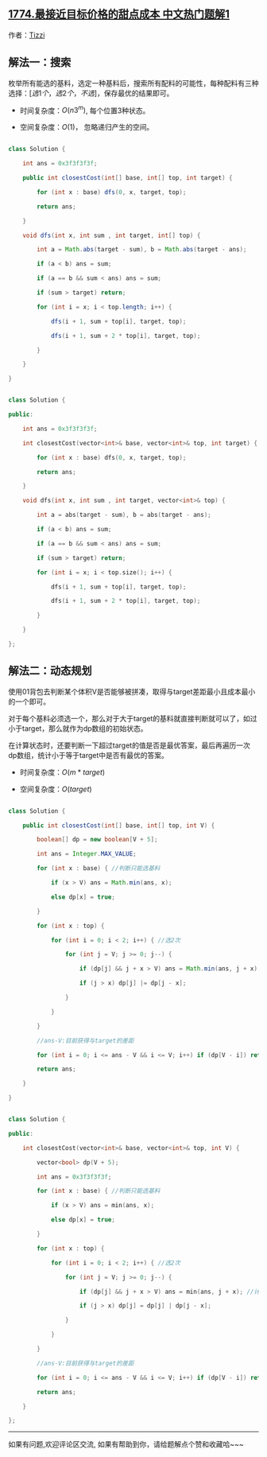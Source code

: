## [1774.最接近目标价格的甜点成本 中文热门题解1](https://leetcode.cn/problems/closest-dessert-cost/solutions/100000/javac-liang-chong-jie-fa-sou-suo-dong-ta-pvwf)

作者：[Tizzi](https://leetcode.cn/u/Tizzi)

## 解法一：搜索
枚举所有能选的基料，选定一种基料后，搜索所有配料的可能性，每种配料有三种选择：$[选1个，选2个，不选]$，保存最优的结果即可。

- 时间复杂度：$O(n3^{m})$, 每个位置3种状态。
- 空间复杂度：$O(1)$， 忽略递归产生的空间。
```java []
class Solution {
    int ans = 0x3f3f3f3f; 
    public int closestCost(int[] base, int[] top, int target) {
        for (int x : base) dfs(0, x, target, top);
        return ans;
    }
    void dfs(int x, int sum , int target, int[] top) { 
        int a = Math.abs(target - sum), b = Math.abs(target - ans);
        if (a < b) ans = sum;
        if (a == b && sum < ans) ans = sum; 
        if (sum > target) return;
        for (int i = x; i < top.length; i++) {
            dfs(i + 1, sum + top[i], target, top);
            dfs(i + 1, sum + 2 * top[i], target, top);
        }
    }
}
```
```cpp []
class Solution {
public:
    int ans = 0x3f3f3f3f; 
    int closestCost(vector<int>& base, vector<int>& top, int target) {
        for (int x : base) dfs(0, x, target, top);
        return ans;
    }
    void dfs(int x, int sum , int target, vector<int>& top) { 
        int a = abs(target - sum), b = abs(target - ans);
        if (a < b) ans = sum;
        if (a == b && sum < ans) ans = sum; 
        if (sum > target) return;
        for (int i = x; i < top.size(); i++) {
            dfs(i + 1, sum + top[i], target, top);
            dfs(i + 1, sum + 2 * top[i], target, top);
        }
    } 
};
```
## 解法二：动态规划
使用01背包去判断某个体积V是否能够被拼凑，取得与target差距最小且成本最小的一个即可。<br>
对于每个基料必须选一个，那么对于大于target的基料就直接判断就可以了，如过小于target，那么就作为dp数组的初始状态。<br>
在计算状态时，还要判断一下超过target的值是否是最优答案，最后再遍历一次dp数组，统计小于等于target中是否有最优的答案。<br>
- 时间复杂度：$O(m*target)$
- 空间复杂度：$O(target)$
```java []
class Solution {
    public int closestCost(int[] base, int[] top, int V) {
        boolean[] dp = new boolean[V + 5];
        int ans = Integer.MAX_VALUE;
        for (int x : base) { //判断只能选基料
            if (x > V) ans = Math.min(ans, x);
            else dp[x] = true;
        }
        for (int x : top) {
            for (int i = 0; i < 2; i++) { //选2次
                for (int j = V; j >= 0; j--) { 
                    if (dp[j] && j + x > V) ans = Math.min(ans, j + x); //计算大于的情况
                    if (j > x) dp[j] |= dp[j - x];
                }
            }
        }
        //ans-V:目前获得与target的差距 
        for (int i = 0; i <= ans - V && i <= V; i++) if (dp[V - i]) return V - i;
        return ans;
    }
}
```
```cpp []
class Solution {
public:
    int closestCost(vector<int>& base, vector<int>& top, int V) {
        vector<bool> dp(V + 5);
        int ans = 0x3f3f3f3f;
        for (int x : base) { //判断只能选基料
            if (x > V) ans = min(ans, x);
            else dp[x] = true;
        }
        for (int x : top) {
            for (int i = 0; i < 2; i++) { //选2次
                for (int j = V; j >= 0; j--) { 
                    if (dp[j] && j + x > V) ans = min(ans, j + x); //计算大于的情况
                    if (j > x) dp[j] = dp[j] | dp[j - x];
                }
            }
        }
        //ans-V:目前获得与target的差距 
        for (int i = 0; i <= ans - V && i <= V; i++) if (dp[V - i]) return V - i;
        return ans;
    }
};
```
--- 
如果有问题,欢迎评论区交流, 如果有帮助到你，请给题解点个赞和收藏哈~~~